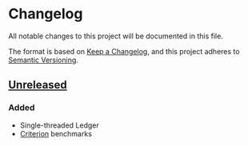 # Changelog
All notable changes to this project will be documented in this file.

The format is based on [Keep a Changelog], and this project adheres to [Semantic Versioning].

## [Unreleased]

### Added
 * Single-threaded Ledger
 * [Criterion] benchmarks


[Unreleased]: https://github.com/davidkern/holder

[Keep a Changelog]: https://keepachangelog.com/en/1.0.0/
[Criterion]: https://github.com/bheisler/criterion.rs#criterionrs
[Semantic Versioning]: https://semver.org/spec/v2.0.0.html

